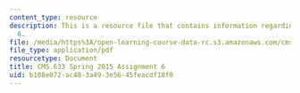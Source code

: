 ```yaml
---
content_type: resource
description: This is a resource file that contains information regarding assignment
  6.
file: /media/https%3A/open-learning-course-data-rc.s3.amazonaws.com/cms-633-digital-humanities-spring-2015/b108e072ac483a493e5645feacdf18f0_MITCMS_633S15_Assignment6.pdf
file_type: application/pdf
resourcetype: Document
title: CMS.633 Spring 2015 Assignment 6
uid: b108e072-ac48-3a49-3e56-45feacdf18f0
---
```

